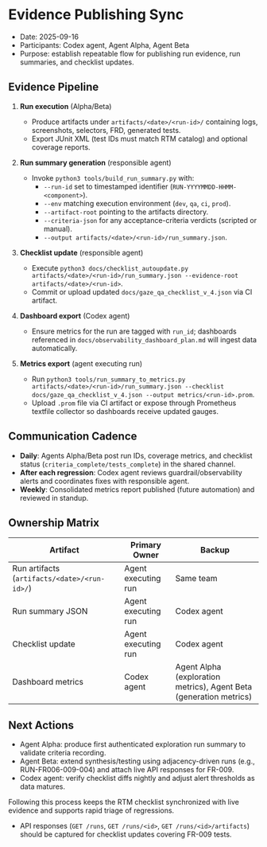 # Evidence Publishing Sync

- Date: 2025-09-16
- Participants: Codex agent, Agent Alpha, Agent Beta
- Purpose: establish repeatable flow for publishing run evidence, run summaries, and checklist updates.

## Evidence Pipeline
1. **Run execution** (Alpha/Beta)
   - Produce artifacts under `artifacts/<date>/<run-id>/` containing logs, screenshots, selectors, FRD, generated tests.
   - Export JUnit XML (test IDs must match RTM catalog) and optional coverage reports.
2. **Run summary generation** (responsible agent)
   - Invoke `python3 tools/build_run_summary.py` with:
     - `--run-id` set to timestamped identifier (`RUN-YYYYMMDD-HHMM-<component>`).
     - `--env` matching execution environment (`dev`, `qa`, `ci`, `prod`).
     - `--artifact-root` pointing to the artifacts directory.
     - `--criteria-json` for any acceptance-criteria verdicts (scripted or manual).
     - `--output artifacts/<date>/<run-id>/run_summary.json`.
3. **Checklist update** (responsible agent)
   - Execute `python3 docs/checklist_autoupdate.py artifacts/<date>/<run-id>/run_summary.json --evidence-root artifacts/<date>/<run-id>`.
   - Commit or upload updated `docs/gaze_qa_checklist_v_4.json` via CI artifact.
4. **Dashboard export** (Codex agent)
   - Ensure metrics for the run are tagged with `run_id`; dashboards referenced in `docs/observability_dashboard_plan.md` will ingest data automatically.

4. **Metrics export** (agent executing run)
   - Run `python3 tools/run_summary_to_metrics.py artifacts/<date>/<run-id>/run_summary.json --checklist docs/gaze_qa_checklist_v_4.json --output metrics/<run-id>.prom`.
   - Upload `.prom` file via CI artifact or expose through Prometheus textfile collector so dashboards receive updated gauges.

## Communication Cadence
- **Daily**: Agents Alpha/Beta post run IDs, coverage metrics, and checklist status (`criteria_complete/tests_complete`) in the shared channel.
- **After each regression**: Codex agent reviews guardrail/observability alerts and coordinates fixes with responsible agent.
- **Weekly**: Consolidated metrics report published (future automation) and reviewed in standup.

## Ownership Matrix
| Artifact | Primary Owner | Backup |
| --- | --- | --- |
| Run artifacts (`artifacts/<date>/<run-id>/`) | Agent executing run | Same team |
| Run summary JSON | Agent executing run | Codex agent |
| Checklist update | Agent executing run | Codex agent |
| Dashboard metrics | Codex agent | Agent Alpha (exploration metrics), Agent Beta (generation metrics) |

## Next Actions
- Agent Alpha: produce first authenticated exploration run summary to validate criteria recording.
- Agent Beta: extend synthesis/testing using adjacency-driven runs (e.g., RUN-FR006-009-004) and attach live API responses for FR-009.
- Codex agent: verify checklist diffs nightly and adjust alert thresholds as data matures.

Following this process keeps the RTM checklist synchronized with live evidence and supports rapid triage of regressions.

- API responses (`GET /runs`, `GET /runs/<id>`, `GET /runs/<id>/artifacts`) should be captured for checklist updates covering FR-009 tests.